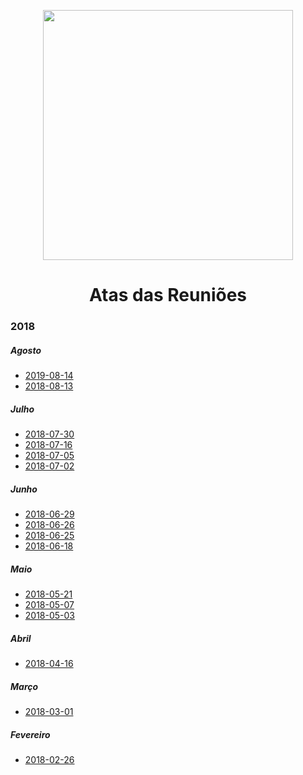 <p align="center"><img src="https://cdn.rawgit.com/cades-ifrn/brand/master/src/png/cor-horizontal.png" width="400"></p>
<h1 align="center">Atas das Reuniões</h1>

### 2018

##### Agosto

- [2019-08-14](2018-08-14.md)
- [2018-08-13](2018-08-13.md)

##### Julho

- [2018-07-30](2018-07-30.md)
- [2018-07-16](2018-07-16.md)
- [2018-07-05](2018-07-05.md)
- [2018-07-02](2018-07-02.md)

##### Junho

- [2018-06-29](2018-06-29.md)
- [2018-06-26](2018-06-26.md)
- [2018-06-25](2018-06-25.md)
- [2018-06-18](2018-06-18.md)

##### Maio

- [2018-05-21](2018-05-21.md)
- [2018-05-07](2018-05-07.md)
- [2018-05-03](2018-05-03.md)

##### Abril

- [2018-04-16](2018-04-16.md)

##### Março

- [2018-03-01](2018-03-01.md)

##### Fevereiro

- [2018-02-26](2018-02-26.md)
